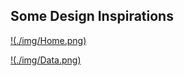 ## Some Design Inspirations

[!(./img/Home.png)](./img/Home.png)

[!(./img/Data.png)](./img/Data.png)
